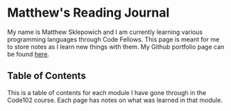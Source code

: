 # Matthew's Reading Journal

My name is Matthew Sklepowich and I am currently learning various programming languages through Code Fellows. This page is meant for me to store notes as I learn new things with them. My Github portfolio page can be found [here](https://github.com/Matt-Sklep).

## Table of Contents

This is a table of contents for each module I have gone through in the Code102 course. Each page has notes on what was learned in that module.
